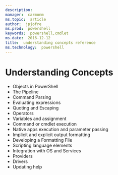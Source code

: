 ```yaml
---
description:  
manager:  carmonm
ms.topic:  article
author:  jpjofre
ms.prod:  powershell
keywords:  powershell,cmdlet
ms.date:  2016-12-12
title:  understanding concepts reference
ms.technology:  powershell
---
```



# Understanding Concepts

*  Objects in PowerShell  
*  The Pipeline
*  Command Parsing
*  Evaluating expressions
*  Quoting and Escaping
*  Operators
*  Variables and assignment
*  Command or cmdlet execution
*  Native apps execution and parameter passing
*  Implicit and explicit output formatting
*  Developing a Formatting File
*  Scripting language elements
*  Integration with OS and Services
*  Providers
*  Drivers
*  Updating help 

